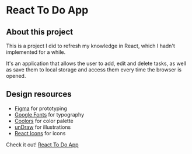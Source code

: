 # React To Do App

## About this project

This is a project I did to refresh my knowledge in React, which I hadn't implemented for a while.

It's an application that allows the user to add, edit and delete tasks, as well as save them to local storage and access them every time the browser is opened.

## Design resources

- [Figma](https://www.figma.com/) for prototyping
- [Google Fonts](https://fonts.google.com/) for typography
- [Coolors](https://coolors.co/) for color palette
- [unDraw](https://undraw.co/illustrations) for illustrations
- [React Icons](https://react-icons.github.io/react-icons/) for icons

Check it out! [React To Do App](https://candela-olha-react-to-do-app.netlify.app/)